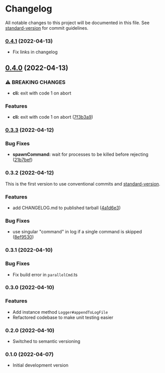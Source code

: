 # Changelog

All notable changes to this project will be documented in this file. See [standard-version](https://github.com/conventional-changelog/standard-version) for commit guidelines.

### [0.4.1](https://github.com/jonisavo/parallel-cmd/compare/v0.4.0...v0.4.1) (2022-04-13)

* Fix links in changelog

## [0.4.0](https://github.com/jonisavo/parallel-cmd/compare/v0.3.3...v0.4.0) (2022-04-13)


### ⚠ BREAKING CHANGES

* **cli:** exit with code 1 on abort

### Features

* **cli:** exit with code 1 on abort ([7f3b3a9](https://github.com/jonisavo/parallel-cmd/commit/7f3b3a96af519c8ff37b05eac1f1d2eac88f35f7))

### [0.3.3](https://github.com/jonisavo/parallel-cmd/compare/v0.3.2...v0.3.3) (2022-04-12)


### Bug Fixes

* **spawnCommand:** wait for processes to be killed before rejecting ([21b7bef](https://github.com/jonisavo/parallel-cmd/commit/21b7bef8ec9f12c0d66a48e7922b2a8ac0857ad7))

### 0.3.2 (2022-04-12)
This is the first version to use conventional commits and [standard-version](https://github.com/conventional-changelog/standard-version).


### Features

* add CHANGELOG.md to published tarball ([4a1d6e3](https://github.com/jonisavo/parallel-cmd/commit/4a1d6e34d19a3162e26c8f150cfcce9303c5e6b0))


### Bug Fixes

* use singular "command" in log if a single command is skipped ([8ef9530](https://github.com/jonisavo/parallel-cmd/commit/8ef953040bfd10126c87544e1a39346317cc7854))

### 0.3.1 (2022-04-10)


### Bug Fixes

* Fix build error in `parallelCmd`.ts

### 0.3.0 (2022-04-10)


### Features

* Add instance method `Logger#appendToLogFile`
* Refactored codebase to make unit testing easier

### 0.2.0 (2022-04-10)
- Switched to semantic versioning

### 0.1.0 (2022-04-07)
- Initial development version